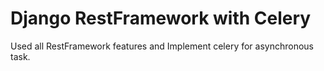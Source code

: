 # Django RestFramework with Celery 

Used all RestFramework features and Implement celery for asynchronous task.
